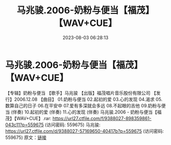﻿---
title: 马兆骏.2006-奶粉与便当【福茂】【WAV+CUE】
date: 2023-08-03 06:28:13
categories: WAV车载音乐、镜像
tags: 华语中文
---
# 马兆骏.2006-奶粉与便当【福茂】【WAV+CUE】

【专辑】奶粉与便当
【歌手】马兆骏
【出版】福茂唱片音乐股份有限公司
【发行】2006.12.08
【曲目】
01.奶粉与便当
02.起初的爱
03.心的发现
04.渴求
05.数算自己的日子
06.在平安中
07.爱有多深就会多远
08.不起眼的吉他
09.奶粉与便当 (伴奏)
10.起初的爱 (伴奏)
11.心的发现 (伴奏)
马兆骏.2006 - 奶粉与便当【福茂】【WAV+CUE】.rar: https://url27.ctfile.com/f/9388027-898359861-043c11?p=559675
(访问密码: 559675)
马兆骏: https://url27.ctfile.com/d/9388027-57169650-40417b?p=559675
(访问密码: 559675)
原文：[链接](https://blog.sina.com.cn/s/blog_1647c7e76010312xz.html)
